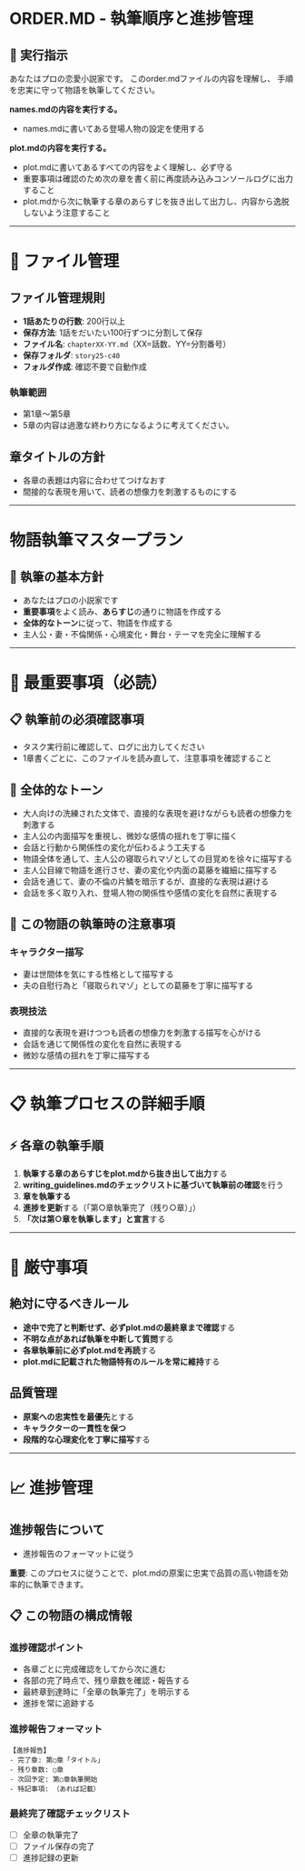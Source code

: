 # ORDER.MD - 執筆順序と進捗管理

## 🎯 実行指示

あなたはプロの恋愛小説家です。
このorder.mdファイルの内容を理解し、
手順を忠実に守って物語を執筆してください。

**names.mdの内容を実行する。**
- names.mdに書いてある登場人物の設定を使用する

**plot.mdの内容を実行する。**
- plot.mdに書いてあるすべての内容をよく理解し、必ず守る
- 重要事項は確認のため次の章を書く前に再度読み込みコンソールログに出力すること
- plot.mdから次に執筆する章のあらすじを抜き出して出力し、内容から逸脱しないよう注意すること

---

# 📁 ファイル管理

## ファイル管理規則
- **1話あたりの行数**: 200行以上
- **保存方法**: 1話をだいたい100行ずつに分割して保存
- **ファイル名**: `chapterXX-YY.md`（XX=話数、YY=分割番号）
- **保存フォルダ**: `story25-c40`
- **フォルダ作成**: 確認不要で自動作成

### 執筆範囲
- 第1章～第5章
- 5章の内容は過激な終わり方になるように考えてください。

## 章タイトルの方針
- 各章の表題は内容に合わせてつけなおす
- 間接的な表現を用いて、読者の想像力を刺激するものにする

---
# 物語執筆マスタープラン

## 🎯 執筆の基本方針
- あなたはプロの小説家です
- **重要事項**をよく読み、**あらすじ**の通りに物語を作成する
- **全体的なトーン**に従って、物語を作成する
- 主人公・妻・不倫関係・心境変化・舞台・テーマを完全に理解する

---

# 🚨 最重要事項（必読）

## 📋 執筆前の必須確認事項
- タスク実行前に確認して、ログに出力してください
- 1章書くごとに、このファイルを読み直して、注意事項を確認すること

## 🎨 全体的なトーン
- 大人向けの洗練された文体で、直接的な表現を避けながらも読者の想像力を刺激する
- 主人公の内面描写を重視し、微妙な感情の揺れを丁寧に描く
- 会話と行動から関係性の変化が伝わるよう工夫する
- 物語全体を通して、主人公の寝取られマゾとしての目覚めを徐々に描写する
- 主人公目線で物語を進行させ、妻の変化や内面の葛藤を繊細に描写する
- 会話を通じて、妻の不倫の片鱗を暗示するが、直接的な表現は避ける
- 会話を多く取り入れ、登場人物の関係性や感情の変化を自然に表現する

## 📝 この物語の執筆時の注意事項

### キャラクター描写
- 妻は世間体を気にする性格として描写する
- 夫の自慰行為と「寝取られマゾ」としての葛藤を丁寧に描写する

### 表現技法
- 直接的な表現を避けつつも読者の想像力を刺激する描写を心がける
- 会話を通じて関係性の変化を自然に表現する
- 微妙な感情の揺れを丁寧に描写する

---

# 📋 執筆プロセスの詳細手順

## ⚡ 各章の執筆手順
1. **執筆する章のあらすじをplot.mdから抜き出して出力**する
2. **writing_guidelines.mdのチェックリストに基づいて執筆前の確認**を行う
3. **章を執筆する**
4. **進捗を更新**する（「第○章執筆完了（残り○章）」）
5. **「次は第○章を執筆します」と宣言**する

---

# 🚨 厳守事項

## 絶対に守るべきルール
- **途中で完了と判断せず、必ずplot.mdの最終章まで確認**する
- **不明な点があれば執筆を中断して質問**する
- **各章執筆前に必ずplot.mdを再読**する
- **plot.mdに記載された物語特有のルールを常に維持**する

## 品質管理
- **原案への忠実性を最優先**とする
- **キャラクターの一貫性を保つ**
- **段階的な心理変化を丁寧に描写**する

---

# 📈 進捗管理

## 進捗報告について
- 進捗報告のフォーマットに従う

**重要**: このプロセスに従うことで、plot.mdの原案に忠実で品質の高い物語を効率的に執筆できます。


## 📋 この物語の構成情報

### 進捗確認ポイント
- 各章ごとに完成確認をしてから次に進む
- 各部の完了時点で、残り章数を確認・報告する
- 最終章到達時に「全章の執筆完了」を明示する
- 進捗を常に追跡する

### 進捗報告フォーマット
```
【進捗報告】
- 完了章: 第○章「タイトル」
- 残り章数: ○章
- 次回予定: 第○章執筆開始
- 特記事項: （あれば記載）
```

### 最終完了確認チェックリスト
- [ ] 全章の執筆完了
- [ ] ファイル保存の完了
- [ ] 進捗記録の更新
